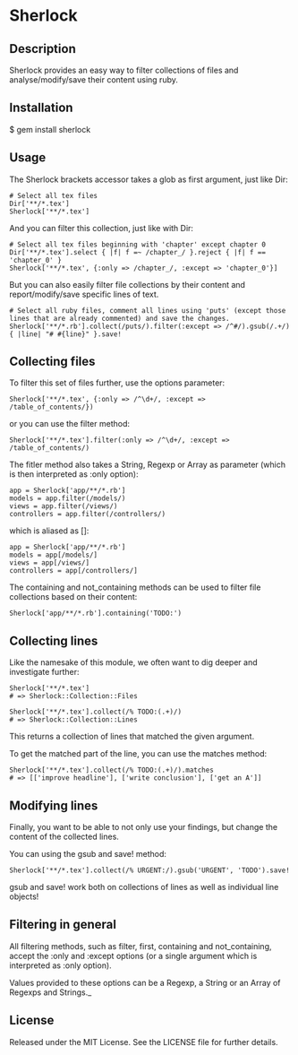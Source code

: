 # Sherlock

## Description

Sherlock provides an easy way to filter collections of files and analyse/modify/save their content using ruby.

## Installation

  $ gem install sherlock
  
## Usage

The Sherlock brackets accessor takes a glob as first argument, just like Dir:
    
    # Select all tex files
    Dir['**/*.tex']
    Sherlock['**/*.tex']

And you can filter this collection, just like with Dir:
    
    # Select all tex files beginning with 'chapter' except chapter 0
    Dir['**/*.tex'].select { |f| f =~ /chapter_/ }.reject { |f| f == 'chapter_0' }
    Sherlock['**/*.tex', {:only => /chapter_/, :except => 'chapter_0'}]

But you can also easily filter file collections by their content and report/modify/save specific lines of text.
    
    # Select all ruby files, comment all lines using 'puts' (except those lines that are already commented) and save the changes.
    Sherlock['**/*.rb'].collect(/puts/).filter(:except => /^#/).gsub(/.+/) { |line| "# #{line}" }.save!

## Collecting files

To filter this set of files further, use the options parameter:
  
    Sherlock['**/*.tex', {:only => /^\d+/, :except => /table_of_contents/})
    
or you can use the filter method:
  
    Sherlock['**/*.tex'].filter(:only => /^\d+/, :except => /table_of_contents/)
    
The fitler method also takes a String, Regexp or Array as parameter (which is then interpreted as :only option):
  
    app = Sherlock['app/**/*.rb']
    models = app.filter(/models/)
    views = app.filter(/views/)
    controllers = app.filter(/controllers/)

which is aliased as []:
  
    app = Sherlock['app/**/*.rb']
    models = app[/models/]
    views = app[/views/]
    controllers = app[/controllers/]

The containing and not_containing methods can be used to filter file collections based on their content:
  
    Sherlock['app/**/*.rb'].containing('TODO:')

## Collecting lines

Like the namesake of this module, we often want to dig deeper and investigate further:
  
    Sherlock['**/*.tex']
    # => Sherlock::Collection::Files
    
    Sherlock['**/*.tex'].collect(/% TODO:(.+)/) 
    # => Sherlock::Collection::Lines
    
This returns a collection of lines that matched the given argument. 

To get the matched part of the line, you can use the matches method:
  
    Sherlock['**/*.tex'].collect(/% TODO:(.+)/).matches
    # => [['improve headline'], ['write conclusion'], ['get an A']]
    
## Modifying lines

Finally, you want to be able to not only use your findings, but change the content of the collected lines.

You can using the gsub and save! method:
    
    Sherlock['**/*.tex'].collect(/% URGENT:/).gsub('URGENT', 'TODO').save!
    
gsub and save! work both on collections of lines as well as individual line objects!

## Filtering in general

All filtering methods, such as filter, first, containing and not_containing, accept the :only and :except options (or a single argument which is interpreted as :only option).

Values provided to these options can be a Regexp, a String or an Array of Regexps and Strings._

## License

Released under the MIT License. See the LICENSE file for further details.